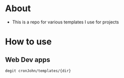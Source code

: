 # About
- This is a repo for various templates I use for projects

# How to use

## Web Dev apps
```bash
degit cronJohn/templates/{dir}
```
